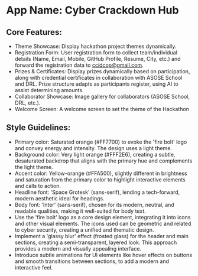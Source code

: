 # **App Name**: Cyber Crackdown Hub

## Core Features:

- Theme Showcase: Display hackathon project themes dynamically.
- Registration Form: User registration form to collect team/individual details (Name, Email, Mobile, GitHub Profile, Resume, City, etc.) and forward the registration data to ccidcop@gmail.com.
- Prizes & Certificates: Display prizes dynamically based on participation, along with credential certificates in collaboration with ASOSE School and DRL. Prize structure adapts as participants register, using AI to assist determining amounts.
- Collaborator Showcase: Image gallery for collaborators (ASOSE School, DRL, etc.).
- Welcome Screen: A welcome screen to set the theme of the Hackathon

## Style Guidelines:

- Primary color: Saturated orange (#FF7700) to evoke the 'fire bolt' logo and convey energy and intensity. The design uses a light theme.
- Background color: Very light orange (#FFF2E6), creating a subtle, desaturated backdrop that aligns with the primary hue and complements the light theme.
- Accent color: Yellow-orange (#FFA500), slightly different in brightness and saturation from the primary color to highlight interactive elements and calls to action.
- Headline font: 'Space Grotesk' (sans-serif), lending a tech-forward, modern aesthetic ideal for headings.
- Body font: 'Inter' (sans-serif), chosen for its modern, neutral, and readable qualities, making it well-suited for body text.
- Use the 'fire bolt' logo as a core design element, integrating it into icons and other visual elements. The icons used can be geometric and related to cyber security, creating a unified and thematic design.
- Implement a 'glassy blur' effect (frosted glass) for the header and main sections, creating a semi-transparent, layered look. This approach provides a modern and visually appealing interface.
- Introduce subtle animations for UI elements like hover effects on buttons and smooth transitions between sections, to add a modern and interactive feel.